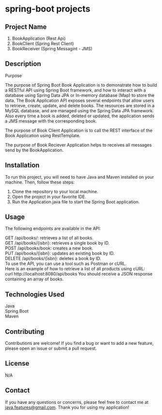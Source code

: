 # spring-boot projects

## Project Name

1. BookApplication (Rest Api)
2. BookClient      (Spring Rest Client)
3. BookReceiver    (Spring Messagint - JMS)

## Description
Purpose

The purpose of Spring Boot Book Application is to demonstrate how to build a RESTful API using Spring Boot framework, and how to interact with a database using Spring Data JPA or In-memory database (Map) to store the data. The Book Application API exposes several endpoints that allow users to retrieve, create, update, and delete books. The resources are stored in a MySQL database, and are managed using the Spring Data JPA framework. Also every time a book is added, deleted or updated, the application sends a JMS message with the corresponding book.<br>

The purpose of Book Client Application is to call the REST interface of the Book Application using RestTemplate.<br>

The purpose of Book Reciever Application helps to receives all messages send by the BookApplication.



## Installation

To run this project, you will need to have Java and Maven installed on your machine. Then, follow these steps:

1. Clone the repository to your local machine.<br>
2. Open the project in your favorite IDE.<br>
3. Run the Application.java file to start the Spring Boot application.<br>

## Usage

The following endpoints are available in the API:

GET /api/books/: retrieves a list of all books.<br>
GET /api/books/{isbn}: retrieves a single book by ID.<br>
POST /api/books/book: creates a new book.<br>
PUT /api/books/{isbn}: updates an existing book by ID.<br>
DELETE /api/books/{isbn}: deletes a book by ID.<br>
To use the API, you can use a tool such as Postman or cURL. <br> Here is an example of how to retrieve a list of all products using cURL:
<br>
curl http://localhost:8080/api/books
You should receive a JSON response containing an array of books.

## Technologies Used

Java<br>
Spring Boot<br>
Maven<br>

## Contributing

Contributions are welcome! If you find a bug or want to add a new feature, please open an issue or submit a pull request.

## License

N/A

## Contact

If you have any questions or concerns, please feel free to contact me at java.features@gmail.com. Thank you for using my application!
